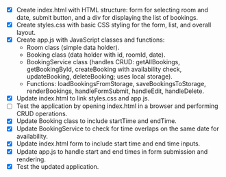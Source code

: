 - [x] Create index.html with HTML structure: form for selecting room and date, submit button, and a div for displaying the list of bookings.
- [x] Create styles.css with basic CSS styling for the form, list, and overall layout.
- [x] Create app.js with JavaScript classes and functions:
  - Room class (simple data holder).
  - Booking class (data holder with id, roomId, date).
  - BookingService class (handles CRUD: getAllBookings, getBookingById, createBooking with availability check, updateBooking, deleteBooking; uses local storage).
  - Functions: loadBookingsFromStorage, saveBookingsToStorage, renderBookings, handleFormSubmit, handleEdit, handleDelete.
- [x] Update index.html to link styles.css and app.js.
- [ ] Test the application by opening index.html in a browser and performing CRUD operations.
- [x] Update Booking class to include startTime and endTime.
- [x] Update BookingService to check for time overlaps on the same date for availability.
- [x] Update index.html form to include start time and end time inputs.
- [x] Update app.js to handle start and end times in form submission and rendering.
- [x] Test the updated application.
